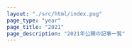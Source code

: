 ```yaml
---
layout: "./src/html/index.pug"
page_type: "year"
page_title: "2021"
page_description: "2021年公開の記事一覧"
---
```

